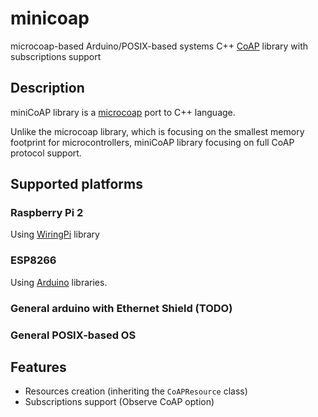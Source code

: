 # minicoap
microcoap-based Arduino/POSIX-based systems C++ [CoAP](https://tools.ietf.org/html/rfc7252) library with subscriptions support

## Description

miniCoAP library is a [microcoap](https://github.com/1248/microcoap) port to C++ language.

Unlike the microcoap library, which is focusing on the smallest memory footprint for microcontrollers,
miniCoAP library focusing on full CoAP protocol support.

## Supported platforms

### Raspberry Pi 2
Using [WiringPi](https://github.com/WiringPi/WiringPi) library

### ESP8266
Using [Arduino](https://github.com/esp8266/Arduino) libraries.

### General arduino with Ethernet Shield (TODO)

### General POSIX-based OS

## Features

+ Resources creation (inheriting the `CoAPResource` class)
+ Subscriptions support (Observe CoAP option)
